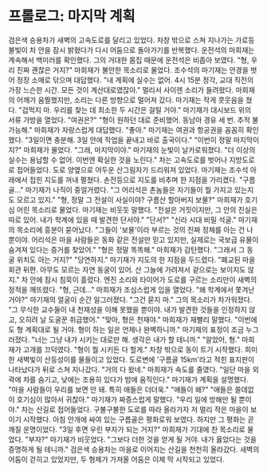 # 프롤로그: 마지막 계획

검은색 승용차가 새벽의 고속도로를 달리고 있었다. 차창 밖으로 스쳐 지나가는 가로등 불빛이 차 안을 잠시 밝혔다가 다시 어둠으로 돌아가기를 반복했다. 운전석의 마희재는 계속해서 백미러를 확인했다. 그의 거대한 몸집 때문에 운전석은 비좁아 보였다.
"형, 우리 진짜 괜찮은 거지?" 마희재가 불안한 목소리로 물었다.
조수석의 마기재는 안경을 벗어 정장 소매로 닦으며 대답했다. "내 계획에 실수는 없어. 4시 15분 정각, 교대 직전의 가장 느슨한 시간. 모든 것이 계산대로였잖아."
멀리서 사이렌 소리가 들려왔다. 마희재의 어깨가 움찔했지만, 소리는 다른 방향으로 멀어져 갔다. 마기재는 작게 콧웃음을 쳤다.
"겁먹지 마. 우리를 찾는 데 최소한 두 시간은 걸릴 거야." 마기재가 대시보드 위의 서류 가방을 열었다. "여권은?"
"형이 원하던 대로 준비했어. 동남아 경유 세 번. 추적 불가능해." 마희재가 자랑스럽게 대답했다.
"좋아." 마기재는 여권과 항공권을 꼼꼼히 확인했다. "3일이면 충분해. 3일 안에 작업을 끝내고 바로 출국이다."
"이번이 정말 마지막이지?" 마희재가 물었다.
"그래, 마지막이야." 마기재의 눈빛이 날카로워졌다. "더 이상의 실수는 용납할 수 없어. 이번엔 확실한 것을 노린다."
차는 고속도로를 벗어나 지방도로로 접어들었다. 도로 양옆으로 어두운 산그림자가 드리워져 있었다. 마기재는 조수석 아래에서 접힌 지도를 꺼내 펼쳤다. 손전등으로 지도를 비추며 한 지점을 가리켰다.
"구름골..." 마기재가 나직이 중얼거렸다. "그 어리석은 촌놈들은 자기들이 뭘 가지고 있는지도 모르고 있지."
"형, 정말 그 전설이 사실이야? 구름산 할아버지 보물?" 마희재가 호기심 어린 목소리로 물었다.
마기재는 비웃듯 말했다. "전설은 거짓이지만, 그 안의 진실은 따로 있어. 내가 학계에 있을 때 발견한 단서야."
"단서?"
"신라 시대 비밀 석굴." 마기재의 목소리에 흥분이 묻어났다. "그들이 '보물'이라 부르는 것의 진짜 정체를 아는 건 나뿐이야. 어리석은 마을 사람들은 동화 같은 전설만 믿고 있지만, 실제로는 국보급 유물이 숨겨져 있다는 증거를 찾았어."
"형은 정말 똑똑해." 마희재가 감탄했다. "그래서 그 동굴 위치도 아는 거지?"
"당연하지." 마기재가 지도의 한 지점을 두드렸다. "폐교된 마을회관 뒤편. 아무도 모르는 자연 동굴이 있어. 산 그늘에 가려져서 겉으로는 보이지도 않지."
차 안에 잠시 침묵이 흘렀다. 엔진 소리와 타이어가 도로를 구르는 소리만이 새벽의 정적을 깨뜨렸다.
"형, 근데..." 마희재가 조심스럽게 입을 열었다. "왜 학계에서 쫓겨난 거야?"
마기재의 얼굴이 순간 일그러졌다. "그건 묻지 마." 그의 목소리가 차가워졌다. "그 무식한 교수들이 내 천재성을 이해 못했을 뿐이야. 내가 발견한 것들을 인정하지 않고, 오히려 날 도굴꾼 취급했어."
"맞아, 형은 천재야." 마희재가 재빨리 말했다. "이번에도 형 계획대로 될 거야. 형이 하는 일은 언제나 완벽하니까."
마기재의 표정이 조금 누그러졌다. "너는 그냥 내가 시키는 대로만 해. 생각은 내가 할 테니까."
"알았어, 형." 마희재가 고개를 끄덕였다. "형이 뭘 시키든 다 할게."
차창 밖으로 동이 트기 시작했다. 희미한 새벽빛이 산등성이를 물들이고 있었다. 도로변에 '구름골 15km'라고 적힌 표지판이 나타났다가 뒤로 스쳐 지나갔다.
"거의 다 왔네." 마희재가 속도를 줄였다.
"일단 마을 외곽에 차를 숨기고, 낮에는 조용히 있다가 밤에 움직인다." 마기재가 계획을 설명했다. "마을 사람들이 우리를 보면 안 돼. 특히 애들은 더더욱."
"애들이 왜?"
"애들은 쓸데없이 호기심이 많아서 귀찮아." 마기재가 짜증스럽게 말했다. "우리 일에 방해만 될 뿐이야."
차는 산길로 접어들었다. 구불구불한 도로를 따라 올라가자 저 멀리 작은 마을이 보이기 시작했다. 아침 안개에 싸여 있는 구름골은 평화로워 보였다. 하지만 그 평화는 곧 깨질 운명이었다.
"3일 후면 우린 부자가 되는 거지?" 마희재가 기대에 찬 목소리로 물었다.
"부자?" 마기재가 비웃었다. "그보다 더한 것을 얻게 될 거야. 내가 옳았다는 것을 증명하게 될 테니까."
검은색 승용차는 마을로 이어지는 산길을 천천히 올라갔다. 새벽의 어둠이 걷히고 있었지만, 두 형제가 가져올 어둠은 이제 막 시작되고 있었다.